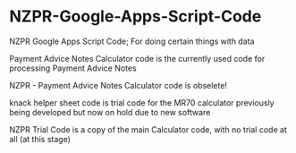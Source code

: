 # NZPR-Google-Apps-Script-Code
NZPR Google Apps Script Code;
For doing certain things with data

Payment Advice Notes Calculator code is the currently used code for processing Payment Advice Notes

NZPR - Payment Advice Notes Calculator code is obselete!

knack helper sheet code is trial code for the MR70 calculator previously being developed but now on hold due to new software

NZPR Trial Code is a copy of the main Calculator code, with no trial code at all (at this stage)
